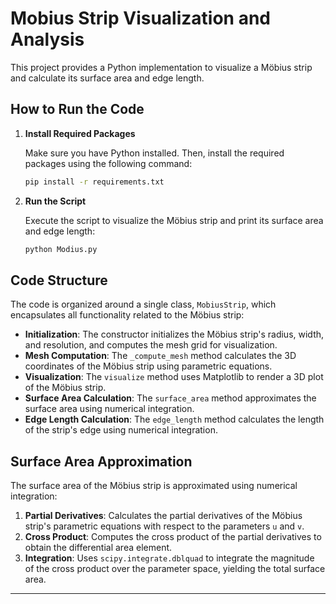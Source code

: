# Mobius Strip Visualization and Analysis

This project provides a Python implementation to visualize a Möbius strip and calculate its surface area and edge length.

## How to Run the Code

1. **Install Required Packages**

   Make sure you have Python installed. Then, install the required packages using the following command:

   ```bash
   pip install -r requirements.txt
   ```

2. **Run the Script**

   Execute the script to visualize the Möbius strip and print its surface area and edge length:

   ```bash
   python Modius.py
   ```

## Code Structure

The code is organized around a single class, `MobiusStrip`, which encapsulates all functionality related to the Möbius strip:

- **Initialization**: The constructor initializes the Möbius strip's radius, width, and resolution, and computes the mesh grid for visualization.
- **Mesh Computation**: The `_compute_mesh` method calculates the 3D coordinates of the Möbius strip using parametric equations.
- **Visualization**: The `visualize` method uses Matplotlib to render a 3D plot of the Möbius strip.
- **Surface Area Calculation**: The `surface_area` method approximates the surface area using numerical integration.
- **Edge Length Calculation**: The `edge_length` method calculates the length of the strip's edge using numerical integration.

## Surface Area Approximation

The surface area of the Möbius strip is approximated using numerical integration:

1. **Partial Derivatives**: Calculates the partial derivatives of the Möbius strip's parametric equations with respect to the parameters `u` and `v`.
2. **Cross Product**: Computes the cross product of the partial derivatives to obtain the differential area element.
3. **Integration**: Uses `scipy.integrate.dblquad` to integrate the magnitude of the cross product over the parameter space, yielding the total surface area.


---
